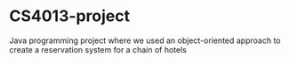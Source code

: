 # CS4013-project
Java programming project where we used an object-oriented approach to create
a reservation system for a chain of hotels
